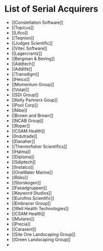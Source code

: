 # List of Serial Acquirers

- [[Constellation Software]]
- [[Topicus]]
- [[Lifco]]
- [[Teqnion]]
- [[Judges Scientific]]
- [[Vitec Software]]
- [[Lagercrantz]]
- [[Bergman & Beving]]
- [[Addtech]]
- [[Addlife]]
- [[Transdigm]]
- [[Heico]]
- [[Momentum Group]]
- [[Volati]]
- [[SDI Group]]
- [[Kelly Partners Goup]]
- [[Pool Corp]]
- [[Nibe]]
- [[Brown and Brown]]
- [[NCAB Group]]
- [[Roper]]
- [[CSAM Health]]
- [[Indutrade]]
- [[Danaher]]
- [[Thermofisher Scientifics]]
- [[Halma]]
- [[Diploma]]
- [[Sdiptech]]
- [[Instalco]]
- [[OneWater Marine]]
- [[Röko]]
- [[Storskogen]]
- [[Fasadgruppen]]
- [[Keyword Studios]]
- [[Eurofins Scientific]]
- [[Embracer Group]]
- [[Well Health Technologies]]
- [[CSAM Health]]
- [[Mutares]]
- [[Precia]]
- [[Carasent]]
- [[Site One Landscaping Group]]
- [[Green Landscaping Group]]
- 